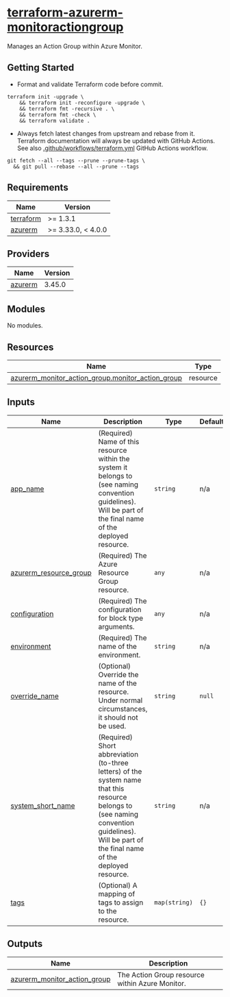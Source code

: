 # [terraform-azurerm-monitoractiongroup][1]

Manages an Action Group within Azure Monitor.

## Getting Started

- Format and validate Terraform code before commit.

```shell
terraform init -upgrade \
    && terraform init -reconfigure -upgrade \
    && terraform fmt -recursive . \
    && terraform fmt -check \
    && terraform validate .
```

- Always fetch latest changes from upstream and rebase from it. Terraform documentation will always be updated with GitHub Actions. See also [.github/workflows/terraform.yml](.github/workflows/terraform.yml) GitHub Actions workflow.

```shell
git fetch --all --tags --prune --prune-tags \
  && git pull --rebase --all --prune --tags
```

<!-- BEGIN_TF_DOCS -->
## Requirements

| Name | Version |
|------|---------|
| <a name="requirement_terraform"></a> [terraform](#requirement\_terraform) | >= 1.3.1 |
| <a name="requirement_azurerm"></a> [azurerm](#requirement\_azurerm) | >= 3.33.0, < 4.0.0 |

## Providers

| Name | Version |
|------|---------|
| <a name="provider_azurerm"></a> [azurerm](#provider\_azurerm) | 3.45.0 |

## Modules

No modules.

## Resources

| Name | Type |
|------|------|
| [azurerm_monitor_action_group.monitor_action_group](https://registry.terraform.io/providers/hashicorp/azurerm/latest/docs/resources/monitor_action_group) | resource |

## Inputs

| Name | Description | Type | Default | Required |
|------|-------------|------|---------|:--------:|
| <a name="input_app_name"></a> [app\_name](#input\_app\_name) | (Required) Name of this resource within the system it belongs to (see naming convention guidelines).<br>Will be part of the final name of the deployed resource. | `string` | n/a | yes |
| <a name="input_azurerm_resource_group"></a> [azurerm\_resource\_group](#input\_azurerm\_resource\_group) | (Required) The Azure Resource Group resource. | `any` | n/a | yes |
| <a name="input_configuration"></a> [configuration](#input\_configuration) | (Required) The configuration for block type arguments. | `any` | n/a | yes |
| <a name="input_environment"></a> [environment](#input\_environment) | (Required) The name of the environment. | `string` | n/a | yes |
| <a name="input_override_name"></a> [override\_name](#input\_override\_name) | (Optional) Override the name of the resource. Under normal circumstances, it should not be used. | `string` | `null` | no |
| <a name="input_system_short_name"></a> [system\_short\_name](#input\_system\_short\_name) | (Required) Short abbreviation (to-three letters) of the system name that this resource belongs to (see naming convention guidelines).<br>Will be part of the final name of the deployed resource. | `string` | n/a | yes |
| <a name="input_tags"></a> [tags](#input\_tags) | (Optional) A mapping of tags to assign to the resource. | `map(string)` | `{}` | no |

## Outputs

| Name | Description |
|------|-------------|
| <a name="output_azurerm_monitor_action_group"></a> [azurerm\_monitor\_action\_group](#output\_azurerm\_monitor\_action\_group) | The Action Group resource within Azure Monitor. |
<!-- END_TF_DOCS -->

[1]: https://registry.terraform.io/providers/hashicorp/azurerm/latest/docs/resources/monitor_action_group
